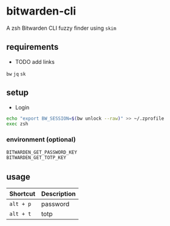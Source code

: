 # bitwarden-cli

A zsh Bitwarden CLI fuzzy finder using `skim`

## requirements

- TODO add links

`bw`
`jq`
`sk`

## setup

- Login

```sh
echo "export BW_SESSION=$(bw unlock --raw)" >> ~/.zprofile
exec zsh
```

### environment (optional)

```sh
BITWARDEN_GET_PASSWORD_KEY
BITWARDEN_GET_TOTP_KEY
```

## usage

| Shortcut | Description |
|----------|-------------|
|`alt + p` | password    |
|`alt + t` | totp        |
